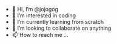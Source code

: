- 👋 Hi, I’m @jojogog
- 👀 I’m interested in coding
- 🌱 I’m currently learning from scratch
- 💞️ I’m looking to collaborate on anything
- 📫 How to reach me ...

<!---
jojogog/jojogog is a ✨ special ✨ repository because its `README.md` (this file) appears on your GitHub profile.
You can click the Preview link to take a look at your changes.
--->
